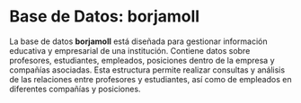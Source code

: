 # Base de Datos: borjamoll

La base de datos **borjamoll** está diseñada para gestionar información educativa y empresarial de una institución. Contiene datos sobre profesores, estudiantes, empleados, posiciones dentro de la empresa y compañías asociadas. Esta estructura permite realizar consultas y análisis de las relaciones entre profesores y estudiantes, así como de empleados en diferentes compañías y posiciones.